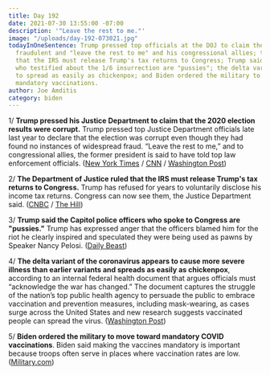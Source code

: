 ```yaml
---
title: Day 192
date: 2021-07-30 13:55:00 -07:00
description: '"Leave the rest to me."'
image: "/uploads/day-192-073021.jpg"
todayInOneSentence: Trump pressed top officials at the DOJ to claim the election was
  fraudulent and "leave the rest to me" and his congressional allies; the DOJ ruled
  that the IRS must release Trump's tax returns to Congress; Trump said the officers
  who testified about the 1/6 insurrection are "pussies"; the delta variant appears
  to spread as easily as chickenpox; and Biden ordered the military to move toward
  mandatory vaccinations.
author: Joe Amditis
category: biden
---
```


1/ **Trump pressed his Justice Department to claim that the 2020 election results were corrupt.** Trump pressed top Justice Department officials late last year to declare that the election was corrupt even though they had found no instances of widespread fraud. “Leave the rest to me,” and to congressional allies, the former president is said to have told top law enforcement officials. ([New York Times](https://www.nytimes.com/2021/07/30/us/politics/trump-justice-department-election.html) / [CNN](https://www.cnn.com/2021/07/30/politics/trump-election-justice/index.html) / [Washington Post](https://www.washingtonpost.com/national-security/trump-rosen-phone-call-notes/2021/07/30/2e9430d6-f14d-11eb-81d2-ffae0f931b8f_story.html))

2/ **The Department of Justice ruled that the IRS must release Trump's tax returns to Congress.** Trump has refused for years to voluntarily disclose his income tax returns. Congress can now see them, the Justice Department said. ([CNBC](https://www.cnbc.com/2021/07/30/trump-tax-returns-can-be-released-to-congress-doj-says.html) / [The Hill](https://thehill.com/homenews/administration/565652-justice-dept-says-trumps-tax-returns-should-be-released))

3/ **Trump said the Capitol police officers who spoke to Congress are "pussies."** Trump has expressed anger that the officers blamed him for the riot he clearly inspired and speculated they were being used as pawns by Speaker Nancy Pelosi. ([Daily Beast](https://www.thedailybeast.com/donald-trump-says-jan-6-cops-who-spoke-to-congress-are-pussies))

4/ **The delta variant of the coronavirus appears to cause more severe illness than earlier variants and spreads as easily as chickenpox**, according to an internal federal health document that argues officials must “acknowledge the war has changed.” The document captures the struggle of the nation’s top public health agency to persuade the public to embrace vaccination and prevention measures, including mask-wearing, as cases surge across the United States and new research suggests vaccinated people can spread the virus. ([Washington Post](https://www.washingtonpost.com/health/2021/07/29/cdc-mask-guidance/))

5/ **Biden ordered the military to move toward mandatory COVID vaccinations**. Biden said making the vaccines mandatory is important because troops often serve in places where vaccination rates are low. ([Military.com](https://www.military.com/daily-news/2021/07/29/biden-orders-military-move-toward-mandatory-covid-vaccine.html))